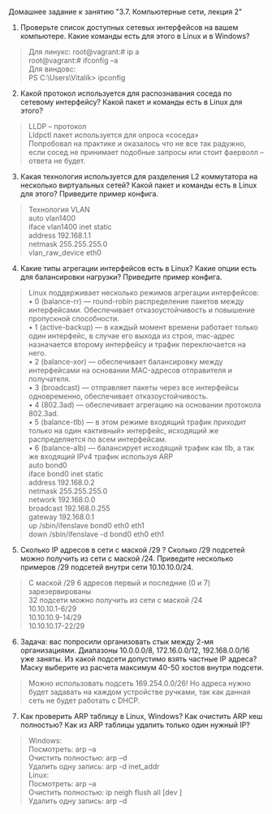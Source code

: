 Домашнее задание к занятию "3.7. Компьютерные сети, лекция 2"
1.	Проверьте список доступных сетевых интерфейсов на вашем компьютере. Какие команды есть для этого в Linux и в Windows?  
>Для  линукс:
root@vagrant:# ip a  
root@vagrant:# ifconfig –a  
Для виндовс:  
PS C:\Users\Vitalik> ipconfig    
2.	Какой протокол используется для распознавания соседа по сетевому интерфейсу? Какой пакет и команды есть в Linux для этого?  
>LLDP – протокол  
Lldpctl пакет используется для опроса «соседа»  
Попробовал на практике и оказалось что не все так радужно, если сосед не принимает подобные запросы или стоит фаерволл – ответа не будет.  

3.	Какая технология используется для разделения L2 коммутатора на несколько виртуальных сетей? Какой пакет и команды есть в Linux для этого? Приведите пример конфига.  
>Технология VLAN  
 auto vlan1400  
iface vlan1400 inet static  
        address 192.168.1.1  
        netmask 255.255.255.0  
        vlan_raw_device eth0  
4.	Какие типы агрегации интерфейсов есть в Linux? Какие опции есть для балансировки нагрузки? Приведите пример конфига.  
>Linux поддерживает несколько режимов агрегации интерфейсов:  
•	0 (balance-rr) — round-robin распределение пакетов между интерфейсами. Обеспечивает отказоустойчивость и повышение пропускной способности.  
•	1 (active-backup) — в каждый момент времени работает только один интерфейс, в случае его выхода из строя, mac-адрес назначается второму интерфейсу и трафик переключается на него.  
•	2 (balance-xor) — обеспечивает балансировку между интерфейсами на основании MAC-адресов отправителя и получателя.  
•	3 (broadcast) — отправляет пакеты через все интерфейсы одновременно, обеспечивает отказоустойчивость.  
•	4 (802.3ad) — обеспечивает агрегацию на основании протокола 802.3ad.  
•	5 (balance-tlb) — в этом режиме входящий трафик приходит только на один «активный» интерфейс, исходящий же распределяется по всем интерфейсам.  
•	6 (balance-alb) — балансирует исходящий трафик как tlb, а так же входящий IPv4 трафик используя ARP  
auto bond0  
iface bond0 inet static  
        address 192.168.0.2  
        netmask 255.255.255.0  
        network 192.168.0.0  
        broadcast 192.168.0.255  
        gateway 192.168.0.1  
        up /sbin/ifenslave bond0 eth0 eth1  
        down /sbin/ifenslave -d bond0 eth0 eth1  


5.	Сколько IP адресов в сети с маской /29 ? Сколько /29 подсетей можно получить из сети с маской /24. Приведите несколько примеров /29 подсетей внутри сети 10.10.10.0/24.  
>С маской /29 6 адресов первый и последние (0 и 7) зарезервированы  
32 подсети можно получить из сети с маской /24  
10.10.10.1-6/29  
10.10.10.9-14/29  
10.10.10.17-22/29  

6.	Задача: вас попросили организовать стык между 2-мя организациями. Диапазоны 10.0.0.0/8, 172.16.0.0/12, 192.168.0.0/16 уже заняты. Из какой подсети допустимо взять частные IP адреса? Маску выберите из расчета максимум 40-50 хостов внутри подсети.  
>Можно использовать подсеть 169.254.0.0/26! Но адреса нужно будет задавать на каждом устройстве ручками, так как данная сеть не будет работать с DHCP.  

7.	Как проверить ARP таблицу в Linux, Windows? Как очистить ARP кеш полностью? Как из ARP таблицы удалить только один нужный IP?  

>Windows:  
Посмотреть: arp –a  
Очистить полностью: arp –d  
Удалить одну запись: arp -d inet_addr  
Linux:  
Посмотреть: arp –a  
Очистить полностью: ip neigh flush all [dev <device>]  
Удалить одну запись: arp –d  

